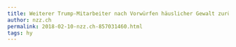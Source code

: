 ```yaml
---
title: Weiterer Trump-Mitarbeiter nach Vorwürfen häuslicher Gewalt zurückgetreten | NZZ
author: nzz.ch
permalink: 2018-02-10-nzz.ch-857031460.html
tags: hy
---
```


